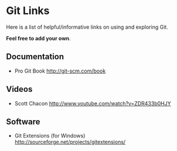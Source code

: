 Git Links
=========

Here is a list of helpful/informative links on using and exploring Git.

__Feel free to add your own__.


Documentation
-------------

* Pro Git Book
  http://git-scm.com/book


Videos
------

* Scott Chacon
  http://www.youtube.com/watch?v=ZDR433b0HJY


Software
--------

* Git Extensions (for Windows)
  http://sourceforge.net/projects/gitextensions/


